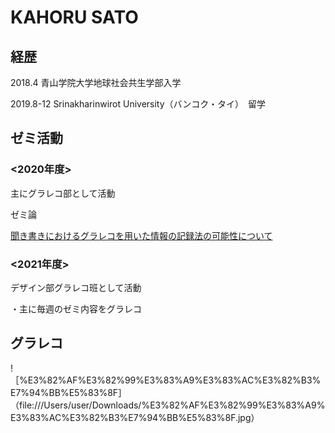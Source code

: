 # KAHORU SATO 

## 経歴

2018.4 青山学院大学地球社会共生学部入学

2019.8-12 Srinakharinwirot University（バンコク・タイ）　留学

## ゼミ活動

### <2020年度>
主にグラレコ部として活動


ゼミ論

[聞き書きにおけるグラレコを用いた情報の記録法の可能性について](https://github.com/furuhashilab/2020gsc_KahoruSato)


### <2021年度>
デザイン部グラレコ班として活動

・主に毎週のゼミ内容をグラレコ



## グラレコ

!［%E3%82%AF%E3%82%99%E3%83%A9%E3%83%AC%E3%82%B3%E7%94%BB%E5%83%8F］（file:///Users/user/Downloads/%E3%82%AF%E3%82%99%E3%83%A9%E3%83%AC%E3%82%B3%E7%94%BB%E5%83%8F.jpg）




<!--
**kahorusato/kahorusato** is a ✨ _special_ ✨ repository because its `README.md` (this file) appears on your GitHub profile.

Here are some ideas to get you started:

- 🔭 I’m currently working on ...
- 🌱 I’m currently learning ...
- 👯 I’m looking to collaborate on ...
- 🤔 I’m looking for help with ...
- 💬 Ask me about ...
- 📫 How to reach me: ...
- 😄 Pronouns: ...
- ⚡ Fun fact: ...
-->
